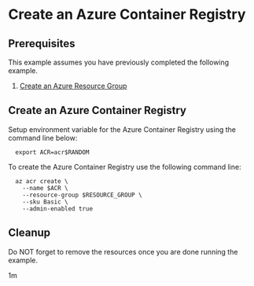 
# Create an Azure Container Registry

## Prerequisites

This example assumes you have previously completed the following example.

1. [Create an Azure Resource Group](../../group/create/)

## Create an Azure Container Registry

Setup environment variable for the Azure Container Registry using the command
line below:

<!-- workflow.cron(0 1 * * 2) -->
<!-- workflow.include(../../group/create/README.md) -->

<!-- workflow.skip() -->
```shell
  export ACR=acr$RANDOM
```

<!-- workflow.run()
if [[ -z $ACR ]]; then
  export ACR=acr$RANDOM
fi
  -->

To create the Azure Container Registry use the following command line:

```shell
  az acr create \
    --name $ACR \
    --resource-group $RESOURCE_GROUP \
    --sku Basic \
    --admin-enabled true
```

<!-- workflow.directOnly()
export RESULT=$(az acr show --name $ACR --resource-group $RESOURCE_GROUP --output tsv --query properties.provisioningState)
az group delete --name $RESOURCE_GROUP --yes || true
if [[ "$RESULT" != Succeeded ]]; then
  echo "Azure Container Registry $ACR was not provisioned properly"
  exit 1
fi
  -->

## Cleanup

Do NOT forget to remove the resources once you are done running the example.

1m
